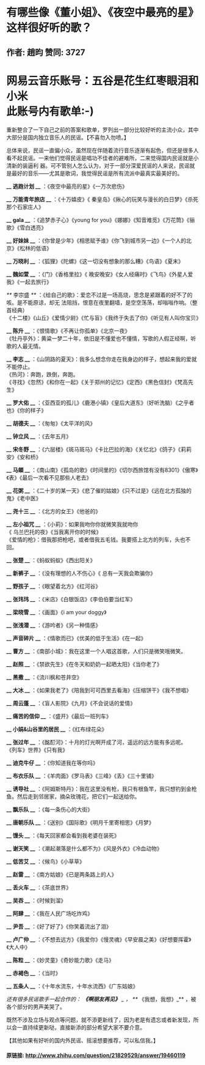 # 有哪些像《董小姐》、《夜空中最亮的星》这样很好听的歌？
## 作者: 趙昀  赞同: 3727
网易云音乐账号：五谷是花生红枣眼泪和小米  
此账号内有歌单:-)  
==========================================================  
  
  
重新整合了一下自己之前的答案和歌单，罗列出一部分比较好听的主流小众，其中大部分是国内独立音乐人的民谣。【不喜勿入勿喷。】  
  
总体来说，民谣一直偏小众，虽然现在伴随着流行音乐逐渐有起色，但还是很多人看不起民谣。一来他们觉得民谣是唱功不佳者的避难所，二来觉得国内民谣就是小清新的装逼利
器。可不管别人怎么认为，对于一部分深爱民谣的人来说，民谣就是最好的音乐——尤其是歌词，我觉得民谣是所有流派中最真实最美好的。  
  
**__ 逃跑计划 __** ：《夜空中最亮的星》《一万次悲伤》   
  
**__ 万能青年旅店 __** ：《十万嬉皮》《 秦皇岛》《揪心的玩笑与漫长的白日梦》《杀死那个石家庄人》   
  
**__ gala __** ：《追梦赤子心》《young for you》《娜娜》《知音难觅》《万花筒》《骊歌》《雪白透亮》   
  
**__ 好妹妹 __** ：《你曾是少年》《相思赋予谁》《你飞到城市另一边》《一个人的北京》《松林的低语》   
  
**__ 万晓利 __** ：《狐狸》《陀螺》《这一切没有想象的那么糟》《鸟语》《夏末》   
  
**__ 魏如萱 __** ：《门》《香格里拉》《 晚安晚安》《女人经痛时》《飞鸟》《外星人爱我》《一起去旅行》   
  
_**_ 李宗盛 _**_ ：《给自己的歌》：爱恋不过是一场高烧，思念是紧跟着的好不了的咳。是不能原谅，却无
法阻挡，恨意在夜里翻墙，是空空荡荡，却嗡嗡作响。（整首经典）  
《十二楼》《山丘》《爱情少尉》《忙与盲》《我终于失去了你》《听见有人叫你宝贝》  
  
**__ 陈升 __** ：《恨情歌》《不再让你孤单》《北京一夜》   
《牡丹亭外》：黄粱一梦二十年，依旧是不懂爱也不懂情，写歌的人假正经啊，听歌的人最无情。  
  
  
**__ 李志 __** ：《山阴路的夏天》：我多么想念你走在我身边的样子，想起来我的爱就不能停止。   
《热河》：奔跑，跌倒，奔跑。  
《寻找》《忽然》《和你在一起》《关于郑州的记忆》《定西》《黑色信封》《梵高先生》  
  
**__ 罗大佑 __** ：《亚西亚的孤儿》《鹿港小镇》《皇后大道东》（好听洗脑）《之乎者也》《你的样子》   
  
**__ 胡德夫 __** ：《匆匆》《太平洋的风》   
  
**__ 钟立风 __** ：《去年五月》   
  
**__ 宋冬野 __** ：《六层楼》《斑马斑马》《卡比巴拉的海》《关忆北》《鸽子》《莉莉安》《安和桥》   
  
**__ 马頔 __** ：《南山南》《孤岛的歌》《时间里的》《切尔西旅馆有没有8301》《傲寒》《表》《最后一次看不见那些人老去》   
  
**__ 花粥 __** ：《二十岁的某一天》《悲了催的姑娘》《只不过是》《远在北方孤独的鬼》《老中医》   
  
**__ 尧十三 __** ：《北方的女王》《他爸的》   
  
**__ 左小祖咒 __** ：《小莉》：如果我吻你你就微笑我就吻你   
《 乌兰巴托的夜》《当我离开你的时候》  
《爱情的枪》：借我那把枪吧，或者借我五毛钱。我要搭上北方的列车，头也不回。  
  
**__ 张楚 __** ：《蚂蚁蚂蚁》《西出阳关》   
  
**__ 新裤子 __** ：《没有理想的人不伤心》《 总有一天我会欺骗你》   
  
**__ 野孩子 __** ：《眼望着北方》《红河谷》   
  
  
**__ 张玮玮 __** ：《米店》《白银饭店》《李伯伯要当红军》   
  
**__ 梁晓雪 __** ：《画面》《i am your doggy》   
  
**__ 张浅潜 __** ：《游吟者》《另一种情感》   
  
**__ 声音碎片 __** ：《情歌而已》《优美的低于生活》《在一起》   
  
**__ 曹方 __** ：《南部小城》：我在这里一个人唱这首歌，人们只是微笑哦微笑。   
  
**__ 赵照 __** ：《禁欲先生》《在冬天和奶奶一起晒太阳》《当你老了》   
  
**__ 黑撒 __** ：《流川枫和苍井空》   
  
**__ 大冰 __** ：《如果我老了》《陪我到可可西里去看海》《压缩饼干》《我不想唱》   
  
**__ 周云蓬 __** ：《盲人影院》《九月》《不会说话的爱情》   
  
**__ 痛苦的信仰 __** ：《盛开》《最后一班列车》   
  
**__ 小娟&山谷里的居民 __** ：《红布绿花朵》   
  
**__ 张过年 __** ：《酩酊河》：十月的灯光啊开成了河，遥远的远方能有多远呢。   
《列车》世界》《只有我》  
  
**__ 迪克牛仔 __** ：《你知道我在等你吗》   
  
**__ 布衣乐队 __** ：《羊肉面》《罗马表》《三峰》《丢》《三十里铺》   
  
**__ 诱导社 __** ：《阿姆斯特丹》：我在这里没有枪，我只有根鱼竿，我只想钓到金枪鱼。然后走到邻居家，摘朵玫瑰花，把它们一起送给你。   
  
**__ 飘乐队 __** ：《每一条伤心的大街》   
  
**__ 唐朝乐队 __** ：《送别》《国际歌》《明月千里寄相思》《月梦》   
  
**__ 馒头 __** ：《每天回家都会看到我老婆在装死》   
  
**__ 谢天笑 __** ：《潮起潮落是什么都不为》《风是外衣》《冷血动物》   
  
**__ 低苦艾 __** ：《候鸟》《小草草》   
  
**__ 赵雷 __** ：《南方姑娘》《已是两条路上的人》   
  
**__ 丢火车 __** ：《茶底世界》   
  
**__ 吴吞 __** ：《时候到溜》   
  
**__ 阿肆 __** ：《我在人民广场吃炸鸡》   
  
**__ 尹吾 __** ：《好了好了》《你笑着流出了泪》   
  
**__ 卢广仲 __** ：《不想去远方》《我爱你》《慢灵魂》《早安晨之美》《好想要挥霍》《大人中》   
  
**__ 陈粒 __** ：《妙灵童》《奇妙能力歌》《走马》   
  
**__ 赤褐色 __** ：《当时》   
  
**__ 五条人 __** ：《十年水流东，十年水流西》《广东姑娘》   
  
_还有很多民谣歌手一起合作的： **《啊朋友再见》** _ ， **_ 《我想，我想》_** ，被各个部分的男声美哭了。  
  
既然不涉及立场与观点等问题，就不添更新线了，因为老是有遗忘或者新发现，所以会一直持续更新哒，直接新添的部分希望大家不要介意。  
  
【其他如果有好听的国内外民谣、摇滚想要推荐，可以私信我。】

#### 原链接: http://www.zhihu.com/question/21829529/answer/19460119